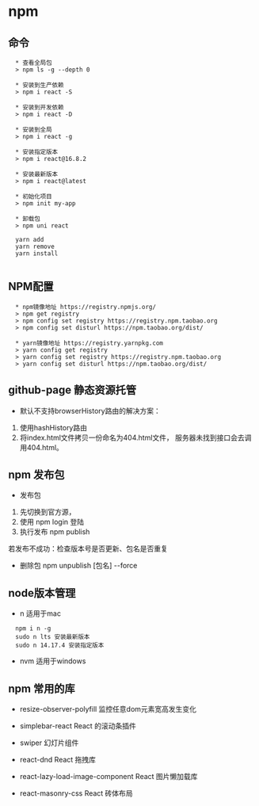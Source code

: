 # npm

## 命令
```
  * 查看全局包
  > npm ls -g --depth 0

  * 安装到生产依赖
  > npm i react -S

  * 安装到开发依赖
  > npm i react -D

  * 安装到全局
  > npm i react -g

  * 安装指定版本
  > npm i react@16.8.2

  * 安装最新版本
  > npm i react@latest

  * 初始化项目
  > npm init my-app

  * 卸载包
  > npm uni react

  yarn add
  yarn remove
  yarn install
  
```

## NPM配置
```
  * npm镜像地址 https://registry.npmjs.org/
  > npm get registry
  > npm config set registry https://registry.npm.taobao.org
  > npm config set disturl https://npm.taobao.org/dist/

  * yarn镜像地址 https://registry.yarnpkg.com
  > yarn config get registry
  > yarn config set registry https://registry.npm.taobao.org
  > yarn config set disturl https://npm.taobao.org/dist/
```

## github-page 静态资源托管
  - 默认不支持browserHistory路由的解决方案：
  1. 使用hashHistory路由
  2. 将index.html文件拷贝一份命名为404.html文件，
  服务器未找到接口会去调用404.html。

## npm 发布包
  - 发布包
  1. 先切换到官方源，
  2. 使用 npm login 登陆
  3. 执行发布 npm publish

  若发布不成功：检查版本号是否更新、包名是否重复

  - 删除包
  npm unpublish [包名] --force

## node版本管理
  - n
  适用于mac
```
  npm i n -g
  sudo n lts 安装最新版本
  sudo n 14.17.4 安装指定版本
```
  - nvm
  适用于windows

## npm 常用的库

- resize-observer-polyfill
监控任意dom元素宽高发生变化

- simplebar-react
React 的滚动条插件

- swiper
幻灯片组件

- react-dnd
React 拖拽库

- react-lazy-load-image-component
React 图片懒加载库

- react-masonry-css
React 砖体布局
